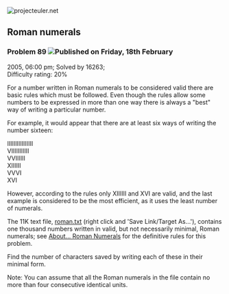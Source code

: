 ![projecteuler.net](images/print_page_logo.png)

## Roman numerals

### Problem 89 ![](images/icon_info.png)Published on Friday, 18th February
2005, 06:00 pm; Solved by 16263;  
Difficulty rating: 20%

For a number written in Roman numerals to be considered valid there are basic
rules which must be followed. Even though the rules allow some numbers to be
expressed in more than one way there is always a "best" way of writing a
particular number.

For example, it would appear that there are at least six ways of writing the
number sixteen:

IIIIIIIIIIIIIIII  
VIIIIIIIIIII  
VVIIIIII  
XIIIIII  
VVVI  
XVI

However, according to the rules only XIIIIII and XVI are valid, and the last
example is considered to be the most efficient, as it uses the least number of
numerals.

The 11K text file, [roman.txt](project/resources/p089_roman.txt) (right click
and 'Save Link/Target As...'), contains one thousand numbers written in valid,
but not necessarily minimal, Roman numerals; see [About... Roman
Numerals](about=roman_numerals) for the definitive rules for this problem.

Find the number of characters saved by writing each of these in their minimal
form.

Note: You can assume that all the Roman numerals in the file contain no more
than four consecutive identical units.

  
  

